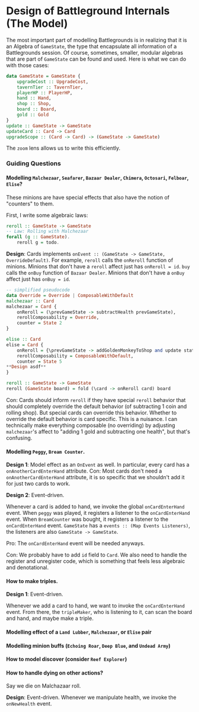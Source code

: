 # Design of Battleground Internals (The Model)
The most important part of modelling Battlegrounds is in realizing that it is an Algebra of `GameState`, the type that encapsulate all information of a Battlegrounds session.
Of course, sometimes, smaller, modular algebras that are part of `GameState` can be found and used. Here is what we can do with those cases:
```haskell
data GameState = GameState { 
	upgradeCost :: UpgradeCost, 
	tavernTier :: TavernTier, 
	playerHP :: PlayerHP, 
	hand :: Hand, 
	shop :: Shop, 
	board :: Board, 
	gold :: Gold 
}
update :: GameState -> GameState
updateCard :: Card -> Card
upgradeScope :: (Card -> Card) -> (GameState -> GameState)
```

The `zoom` lens allows us to write this efficiently.

### Guiding Questions
#### Modelling `Malchezaar`, `Seafarer`, `Bazaar Dealer`, `Chimera`, `Octosari`, `Felboar`, `Elise`? 

These minions are have special effects that also have the notion of "counters" to them.

First, I write some algebraic laws:
```haskell
reroll :: GameState -> GameState
-- Law: Rolling with Malchezaar
forall (g :: GameState). 
	reroll g = todo.
```

**Design**: Cards implements `onEvent :: (GameState -> GameState, OverrideDefault)`.
For example, `reroll` calls the `onReroll` function of minions. Minions that don't have a `reroll` affect just has `onReroll = id`. `buy` calls the `onBuy` function of `Bazaar Dealer`. Minions that don't have a `onBuy` affect just has `onBuy = id`.

```haskell
-- simplified pseudocode
data Override = Override | ComposableWithDefault
malchezaar :: Card
malchezaar = Card {
	onReroll = (\prevGameState -> subtractHealth prevGameState),
	rerollComposability = Override,
	counter = State 2
}

elise :: Card
elise = Card {
	onReroll = {\prevGameState -> addGoldenMonkeyToShop and update state prevGameState},
	rerollComposability = ComposableWithDefault,
	counter = State 5
**Design asdf**
}

reroll :: GameState -> GameState
reroll (GameState board) = fold (\card -> onReroll card) board
```

Con: Cards should inform `reroll` if they have special `reroll` behavior that should completely override the default behavior (of subtracting 1 coin and rolling shop). But special cards can override this behavior. Whether to override the default behavior
is card specific. This is a nuisance. I can technically make everything composable (no overriding) by adjusting `malchezaar`'s affect to "adding 1 gold and subtracting one health", but that's confusing.

#### Modelling `Peggy`, `Bream Counter`.
**Design 1**: Model effect as an `OnEvent` as well. In particular, every card has a `onAnotherCardEnterHand` attribute.
Con: Most cards don't need a `onAnotherCardEnterHand` attribute, it is so specific that we shouldn't add it for just two cards to work.

**Design 2**: Event-driven.

Whenever a card is added to hand, we invoke the global `onCardEnterHand` event. When `peggy` was played, it registers a listener to the `onCardEnterHand` event. 
When `BreamCounter` was bought, it registers a listener to the `onCardEnterHand` event. `GameState` has a `events :: (Map Events Listeners)`, the listeners are also `GameState -> GameState`.

Pro: The `onCardEnterHand` event will be needed anyways.

Con: We probably have to add `id` field to `Card`. We also need to handle the register and unregister code, which is something that feels less algebraic and denotational.

#### How to make triples.
**Design 1**: Event-driven. 

Whenever we add a card to hand, we want to invoke the `onCardEnterHand` event. From there, the `tripleMaker`, who is listening to it, can scan the board and hand, and maybe make a triple.


#### Modelling effect of a `Land Lubber`, `Malchezaar`, or `Elise` pair

#### Modelling minion buffs (`Echoing Roar`, `Deep Blue`, and `Undead Army`)



#### How to model discover (consider `Reef Explorer`)

#### How to handle dying on other actions?
Say we die on Malchazaar roll.

**Design**: Event-driven.
Whenever we manipulate health, we invoke the `onNewHealth` event.